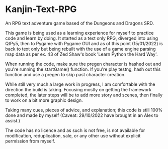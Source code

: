 # Kanjin-Text-RPG
An RPG text adventure game based of the Dungeons and Dragons SRD.

This game is being used as a learning experience for myself to practice code and learn by doing.
It started as a text only RPG, diverged into using QtPy5, then to Pygame with Pygame GUI and as of this point (15/01/2022) is back to text only but being rebuilt with the use of a game engine parsing map data as per ex. 43 of Zed Shaw's book 'Learn Python the Hard Way'.

When running the code, make sure the pregen character is hashed out and you're running the startGame() function. If you're play testng, hash out this function and use a pregen to skip past character creation.

While still very much a large work in progress, I am comfortable with the direction the build is taking. Focusing mostly on getting the framework completed, the later steps will be to add more story and scenes, then finally to work on a bit more graphic design.

Taking many cues, pieces of advice, and explanation; this code is still 100% done and made by myself (Caveat: 29/10/2022 have brought in an Alex to assist.)

The code has no licence and as such is not free, is not available for modification, reduplication, sale, or any other use without explicit permission from myself.
